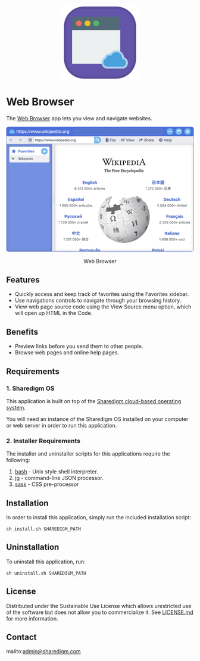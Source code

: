 <p align="center" style="text-align:center">
	<img src="images/icons/logo.svg" width="200">
</p>

# Web Browser

The [Web Browser](https://www.sharedigm.com/#apps/web-browser) app lets you view and navigate websites.

<p align="center" style="text-align:center">
	<img src="images/info/web-browser.png" width="720" style="border-radius:6px" />
	<div align="center">Web Browser</div>
</p>

## Features

- Quickly access and keep track of favorites using the Favorites sidebar.
- Use navigations controls to navigate through your browsing history.
- View web page source code using the View Source menu option, which will open up HTML in the Code.

## Benefits

- Preview links before you send them to other people.
- Browse web pages and online help pages.

## Requirements

### 1. Sharedigm OS

This application is built on top of the [Sharedigm cloud-based operating system](https://github.com/Sharedigm/SharedigmOS).

You will need an instance of the Sharedigm OS installed on your computer or web server in order to run this application.

### 2. Installer Requirements

The installer and uninstaller scripts for this applications require the following:

1. [bash](https://en.wikipedia.org/wiki/Bash_(Unix_shell)) - Unix style shell interpreter. 
2. [jq](https://jqlang.github.io/jq/) - command-line JSON processor. 
2. [sass](https://sass-lang.com) - CSS pre-processor

## Installation

In order to install this application, simply run the included installation script:

```
sh install.sh SHAREDIGM_PATH
```

## Uninstallation

To uninstall this application, run:

```
sh uninstall.sh SHAREDIGM_PATH
```

<!-- LICENSE -->
## License

Distributed under the Sustainable Use License which allows urestricted use of the software but does not allow you to commercialize it. See [LICENSE.md](LICENSE.md) for more information.

<!-- CONTACT -->
## Contact

mailto:admin@sharedigm.com
